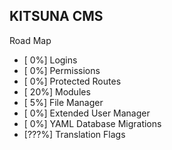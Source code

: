 ## KITSUNA CMS ##

Road Map
- [  0%] Logins
- [  0%] Permissions
- [  0%] Protected Routes
- [ 20%] Modules
- [  5%] File Manager
- [  0%] Extended User Manager
- [  0%] YAML Database Migrations
- [???%] Translation Flags
